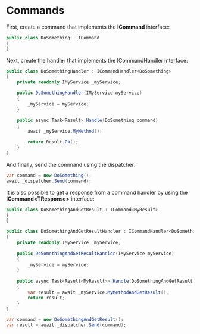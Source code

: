 # Commands

First, create a command that implements the **ICommand** interface:

```C#
public class DoSomething : ICommand
{
}
```

Next, create the handler that implements the ICommandHandler<ICommand> interface:

```C#
public class DoSomethingHandler : ICommandHandler<DoSomething>
{
    private readonly IMyService _myService;

    public DoSomethingHandler(IMyService myService)
    {
        _myService = myService;
    }

    public async Task<Result> Handle(DoSomething command)
    {
        await _myService.MyMethod();

        return Result.Ok();
    }
}
```

And finally, send the command using the dispatcher:

```C#
var command = new DoSomething();
await _dispatcher.Send(command);
```

It is also possible to get a response from a command handler by using the **ICommand&lt;TResponse&gt;** interface:

```C#
public class DoSomethingAndGetResult : ICommand<MyResult>
{
}
```
```C#
public class DoSomethingAndGetResultHandler : ICommandHandler<DoSomethingAndGetResult, MyResult>
{
    private readonly IMyService _myService;
    
    public DoSomethingAndGetResultHandler(IMyService myService)
    {
        _myService = myService;
    }
    
    public async Task<Result<MyResult>> Handle(DoSomethingAndGetResult command)
    {
        var result = await _myService.MyMethodAndGetResult();
        return result;
    }
}
```
```C#
var command = new DoSomethingAndGetResult();
var result = await _dispatcher.Send(command);
```
